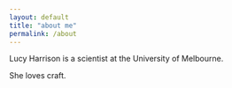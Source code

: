 ```yaml
---
layout: default
title: "about me"
permalink: /about
---
```


Lucy Harrison is a scientist at the University of Melbourne.

She loves craft.